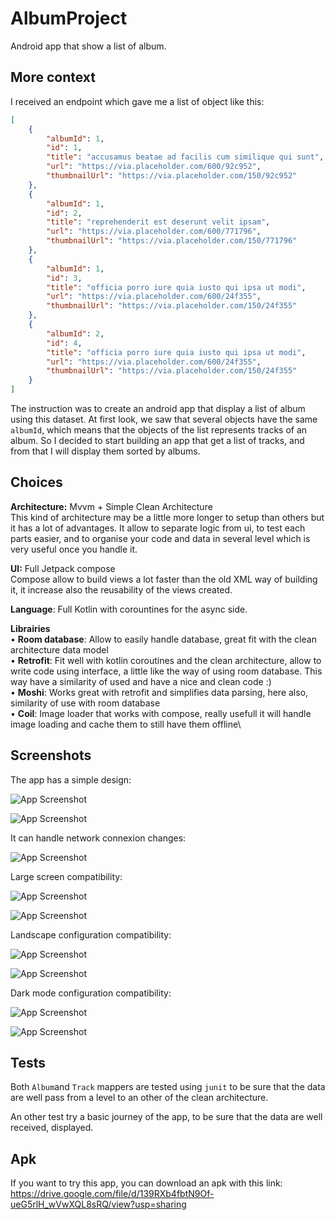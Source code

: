 
# AlbumProject

Android app that show a list of album. 




## More context

I received an endpoint which gave me a list of object like this: 

```json
[
    {
        "albumId": 1,
        "id": 1,
        "title": "accusamus beatae ad facilis cum similique qui sunt",
        "url": "https://via.placeholder.com/600/92c952",
        "thumbnailUrl": "https://via.placeholder.com/150/92c952"
    },
    {
        "albumId": 1,
        "id": 2,
        "title": "reprehenderit est deserunt velit ipsam",
        "url": "https://via.placeholder.com/600/771796",
        "thumbnailUrl": "https://via.placeholder.com/150/771796"
    },
    {
        "albumId": 1,
        "id": 3,
        "title": "officia porro iure quia iusto qui ipsa ut modi",
        "url": "https://via.placeholder.com/600/24f355",
        "thumbnailUrl": "https://via.placeholder.com/150/24f355"
    },
    {
        "albumId": 2,
        "id": 4,
        "title": "officia porro iure quia iusto qui ipsa ut modi",
        "url": "https://via.placeholder.com/600/24f355",
        "thumbnailUrl": "https://via.placeholder.com/150/24f355"
    }
]
```

The instruction was to create an android app that display a list of album using this dataset. At first look, we saw that several objects have the same `albumId`, which means that the objects of the list represents tracks of an album.
So I decided to start building an app that get a list of tracks, and from that I will display them sorted by albums. 


## Choices

**Architecture:** Mvvm + Simple Clean Architecture\
This kind of architecture may be a little more longer to setup than others but it has a lot of advantages. It allow to separate logic from ui, to test each parts easier, and to organise your code and data in several level which is very useful once you handle it.

**UI:** Full Jetpack compose\
Compose allow to build views a lot faster than the old XML way of building it, it increase also the reusability of the views created.

**Language**: Full Kotlin with corountines for the async side.

**Librairies**\
    • **Room database**: Allow to easily handle database, great fit with the clean architecture data model\
    • **Retrofit**: Fit well with kotlin coroutines and the clean architecture, allow to write code using interface, a little like the way of using room database. This way have a similarity of used and have a nice and clean code :)\
    • **Moshi**: Works great with retrofit and simplifies data parsing, here also, similarity of use with room database\
    • **Coil**: Image loader that works with compose, really usefull it will handle image loading and cache them to still have them offline\



## Screenshots

The app has a simple design:

![App Screenshot](https://github.com/FlorianMalapel/AlbumProject/blob/main/screenshots/Screenshot_20230802-114052.png?raw=true)


![App Screenshot](https://github.com/FlorianMalapel/AlbumProject/blob/main/screenshots/Screenshot_20230802-114109.png?raw=true)


It can handle network connexion changes:

![App Screenshot](https://github.com/FlorianMalapel/AlbumProject/blob/main/screenshots/Screenshot_20230802-114037.png?raw=true)

Large screen compatibility:

![App Screenshot](https://github.com/FlorianMalapel/AlbumProject/blob/main/screenshots/Screenshot_20230802-113418.png?raw=true)


![App Screenshot](https://github.com/FlorianMalapel/AlbumProject/blob/main/screenshots/Screenshot_20230802-113425.png?raw=true)


Landscape configuration compatibility:

![App Screenshot](https://github.com/FlorianMalapel/AlbumProject/blob/main/screenshots/Screenshot_20230802-113651.png?raw=true)


![App Screenshot](https://github.com/FlorianMalapel/AlbumProject/blob/main/screenshots/Screenshot_20230802-113636.png?raw=true)


Dark mode configuration compatibility:

![App Screenshot](https://github.com/FlorianMalapel/AlbumProject/blob/main/screenshots/Screenshot_20230802-113900.png?raw=true)


![App Screenshot](https://github.com/FlorianMalapel/AlbumProject/blob/main/screenshots/Screenshot_20230802-113907.png?raw=true)




## Tests
Both `Album`and `Track` mappers are tested using `junit` to be sure that the data are well pass from a level to an other of the clean architecture.

An other test try a basic journey of the app, to be sure that the data are well received, displayed. 


## Apk 
If you want to try this app, you can download an apk with this link:
https://drive.google.com/file/d/139RXb4fbtN9Of-ueG5rlH_wVwXQL8sRQ/view?usp=sharing



